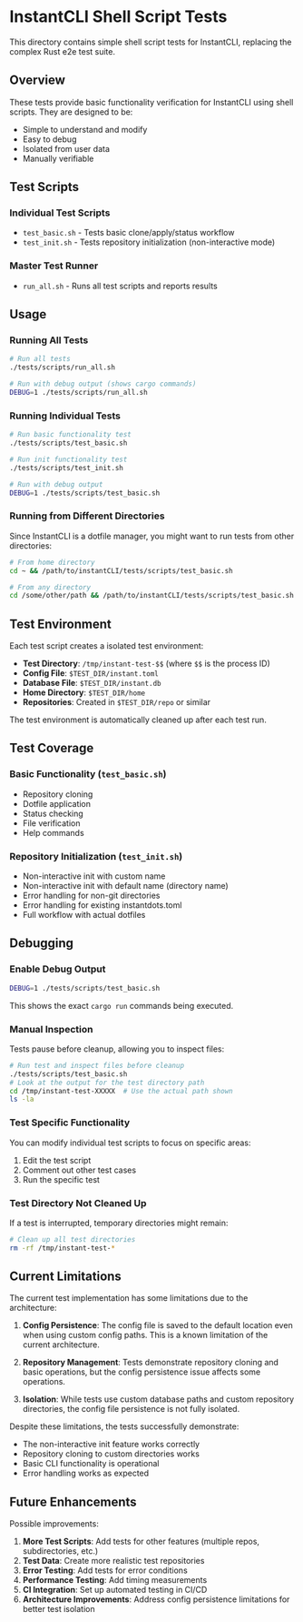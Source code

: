 # InstantCLI Shell Script Tests

This directory contains simple shell script tests for InstantCLI, replacing the complex Rust e2e test suite.

## Overview

These tests provide basic functionality verification for InstantCLI using shell scripts. They are designed to be:
- Simple to understand and modify
- Easy to debug
- Isolated from user data
- Manually verifiable

## Test Scripts

### Individual Test Scripts

- `test_basic.sh` - Tests basic clone/apply/status workflow
- `test_init.sh` - Tests repository initialization (non-interactive mode)

### Master Test Runner

- `run_all.sh` - Runs all test scripts and reports results

## Usage

### Running All Tests

```bash
# Run all tests
./tests/scripts/run_all.sh

# Run with debug output (shows cargo commands)
DEBUG=1 ./tests/scripts/run_all.sh
```

### Running Individual Tests

```bash
# Run basic functionality test
./tests/scripts/test_basic.sh

# Run init functionality test
./tests/scripts/test_init.sh

# Run with debug output
DEBUG=1 ./tests/scripts/test_basic.sh
```

### Running from Different Directories

Since InstantCLI is a dotfile manager, you might want to run tests from other directories:

```bash
# From home directory
cd ~ && /path/to/instantCLI/tests/scripts/test_basic.sh

# From any directory
cd /some/other/path && /path/to/instantCLI/tests/scripts/test_basic.sh
```

## Test Environment

Each test script creates a isolated test environment:

- **Test Directory**: `/tmp/instant-test-$$` (where `$$` is the process ID)
- **Config File**: `$TEST_DIR/instant.toml`
- **Database File**: `$TEST_DIR/instant.db`
- **Home Directory**: `$TEST_DIR/home`
- **Repositories**: Created in `$TEST_DIR/repo` or similar

The test environment is automatically cleaned up after each test run.

## Test Coverage

### Basic Functionality (`test_basic.sh`)
- Repository cloning
- Dotfile application
- Status checking
- File verification
- Help commands

### Repository Initialization (`test_init.sh`)
- Non-interactive init with custom name
- Non-interactive init with default name (directory name)
- Error handling for non-git directories
- Error handling for existing instantdots.toml
- Full workflow with actual dotfiles

## Debugging

### Enable Debug Output

```bash
DEBUG=1 ./tests/scripts/test_basic.sh
```

This shows the exact `cargo run` commands being executed.

### Manual Inspection

Tests pause before cleanup, allowing you to inspect files:

```bash
# Run test and inspect files before cleanup
./tests/scripts/test_basic.sh
# Look at the output for the test directory path
cd /tmp/instant-test-XXXXX  # Use the actual path shown
ls -la
```

### Test Specific Functionality

You can modify individual test scripts to focus on specific areas:

1. Edit the test script
2. Comment out other test cases
3. Run the specific test

### Test Directory Not Cleaned Up

If a test is interrupted, temporary directories might remain:

```bash
# Clean up all test directories
rm -rf /tmp/instant-test-*
```

## Current Limitations

The current test implementation has some limitations due to the architecture:

1. **Config Persistence**: The config file is saved to the default location even when using custom config paths. This is a known limitation of the current architecture.

2. **Repository Management**: Tests demonstrate repository cloning and basic operations, but the config persistence issue affects some operations.

3. **Isolation**: While tests use custom database paths and custom repository directories, the config file persistence is not fully isolated.

Despite these limitations, the tests successfully demonstrate:
- The non-interactive init feature works correctly
- Repository cloning to custom directories works
- Basic CLI functionality is operational
- Error handling works as expected

## Future Enhancements

Possible improvements:

1. **More Test Scripts**: Add tests for other features (multiple repos, subdirectories, etc.)
2. **Test Data**: Create more realistic test repositories
3. **Error Testing**: Add tests for error conditions
4. **Performance Testing**: Add timing measurements
5. **CI Integration**: Set up automated testing in CI/CD
6. **Architecture Improvements**: Address config persistence limitations for better test isolation
